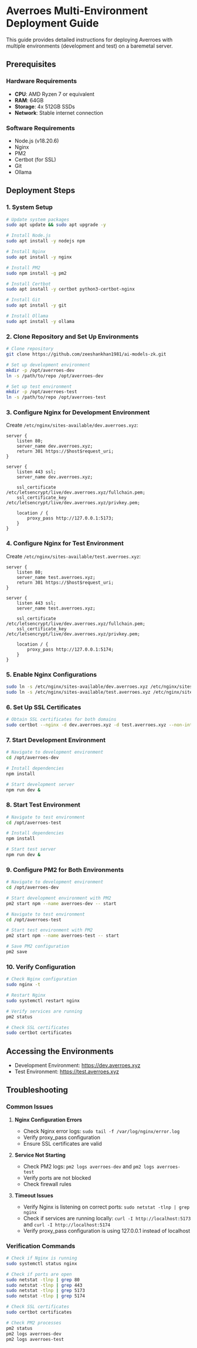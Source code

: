# Averroes Multi-Environment Deployment Guide

This guide provides detailed instructions for deploying Averroes with multiple environments (development and test) on a baremetal server.

## Prerequisites

### Hardware Requirements
- **CPU**: AMD Ryzen 7 or equivalent
- **RAM**: 64GB
- **Storage**: 4x 512GB SSDs
- **Network**: Stable internet connection

### Software Requirements
- Node.js (v18.20.6)
- Nginx
- PM2
- Certbot (for SSL)
- Git
- Ollama

## Deployment Steps

### 1. System Setup

```bash
# Update system packages
sudo apt update && sudo apt upgrade -y

# Install Node.js
sudo apt install -y nodejs npm

# Install Nginx
sudo apt install -y nginx

# Install PM2
sudo npm install -g pm2

# Install Certbot
sudo apt install -y certbot python3-certbot-nginx

# Install Git
sudo apt install -y git

# Install Ollama
sudo apt install -y ollama
```

### 2. Clone Repository and Set Up Environments

```bash
# Clone repository
git clone https://github.com/zeeshankhan1981/ai-models-zk.git

# Set up development environment
mkdir -p /opt/averroes-dev
ln -s /path/to/repo /opt/averroes-dev

# Set up test environment
mkdir -p /opt/averroes-test
ln -s /path/to/repo /opt/averroes-test
```

### 3. Configure Nginx for Development Environment

Create `/etc/nginx/sites-available/dev.averroes.xyz`:

```nginx
server {
    listen 80;
    server_name dev.averroes.xyz;
    return 301 https://$host$request_uri;
}

server {
    listen 443 ssl;
    server_name dev.averroes.xyz;

    ssl_certificate /etc/letsencrypt/live/dev.averroes.xyz/fullchain.pem;
    ssl_certificate_key /etc/letsencrypt/live/dev.averroes.xyz/privkey.pem;

    location / {
        proxy_pass http://127.0.0.1:5173;
    }
}
```

### 4. Configure Nginx for Test Environment

Create `/etc/nginx/sites-available/test.averroes.xyz`:

```nginx
server {
    listen 80;
    server_name test.averroes.xyz;
    return 301 https://$host$request_uri;
}

server {
    listen 443 ssl;
    server_name test.averroes.xyz;

    ssl_certificate /etc/letsencrypt/live/dev.averroes.xyz/fullchain.pem;
    ssl_certificate_key /etc/letsencrypt/live/dev.averroes.xyz/privkey.pem;

    location / {
        proxy_pass http://127.0.0.1:5174;
    }
}
```

### 5. Enable Nginx Configurations

```bash
sudo ln -s /etc/nginx/sites-available/dev.averroes.xyz /etc/nginx/sites-enabled/
sudo ln -s /etc/nginx/sites-available/test.averroes.xyz /etc/nginx/sites-enabled/
```

### 6. Set Up SSL Certificates

```bash
# Obtain SSL certificates for both domains
sudo certbot --nginx -d dev.averroes.xyz -d test.averroes.xyz --non-interactive --agree-tos --email admin@averroes.xyz
```

### 7. Start Development Environment

```bash
# Navigate to development environment
cd /opt/averroes-dev

# Install dependencies
npm install

# Start development server
npm run dev &
```

### 8. Start Test Environment

```bash
# Navigate to test environment
cd /opt/averroes-test

# Install dependencies
npm install

# Start test server
npm run dev &
```

### 9. Configure PM2 for Both Environments

```bash
# Navigate to development environment
cd /opt/averroes-dev

# Start development environment with PM2
pm2 start npm --name averroes-dev -- start

# Navigate to test environment
cd /opt/averroes-test

# Start test environment with PM2
pm2 start npm --name averroes-test -- start

# Save PM2 configuration
pm2 save
```

### 10. Verify Configuration

```bash
# Check Nginx configuration
sudo nginx -t

# Restart Nginx
sudo systemctl restart nginx

# Verify services are running
pm2 status

# Check SSL certificates
sudo certbot certificates
```

## Accessing the Environments

- Development Environment: https://dev.averroes.xyz
- Test Environment: https://test.averroes.xyz

## Troubleshooting

### Common Issues

1. **Nginx Configuration Errors**
   - Check Nginx error logs: `sudo tail -f /var/log/nginx/error.log`
   - Verify proxy_pass configuration
   - Ensure SSL certificates are valid

2. **Service Not Starting**
   - Check PM2 logs: `pm2 logs averroes-dev` and `pm2 logs averroes-test`
   - Verify ports are not blocked
   - Check firewall rules

3. **Timeout Issues**
   - Verify Nginx is listening on correct ports: `sudo netstat -tlnp | grep nginx`
   - Check if services are running locally: `curl -I http://localhost:5173` and `curl -I http://localhost:5174`
   - Verify proxy_pass configuration is using 127.0.0.1 instead of localhost

### Verification Commands

```bash
# Check if Nginx is running
sudo systemctl status nginx

# Check if ports are open
sudo netstat -tlnp | grep 80
sudo netstat -tlnp | grep 443
sudo netstat -tlnp | grep 5173
sudo netstat -tlnp | grep 5174

# Check SSL certificates
sudo certbot certificates

# Check PM2 processes
pm2 status
pm2 logs averroes-dev
pm2 logs averroes-test
